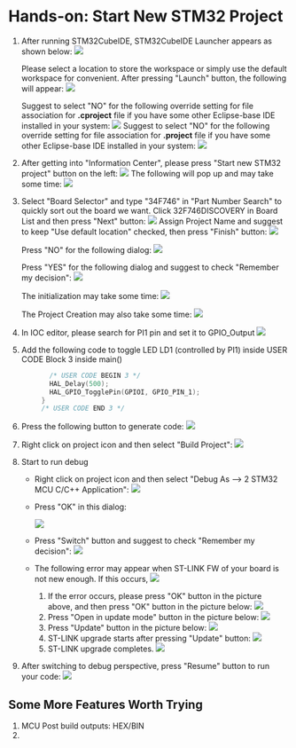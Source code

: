 # Hands-on: Start New STM32 Project

1. After running STM32CubeIDE, STM32CubeIDE Launcher appears as shown below:
   ![](../../docs/imgs/hands-on/01-000.png)

   Please select a location to store the workspace or simply use the default workspace for convenient. After pressing "Launch" button, the following will appear:
![](../../docs/imgs/hands-on/01-001.png)
   
   Suggest to select "NO" for the following override setting for file association for **.cproject** file if you have some other Eclipse-base IDE installed in your system:
   ![](../../docs/imgs/hands-on/01-002.png)
   Suggest to select "NO" for the following override setting for file association for **.project** file if you have some other Eclipse-base IDE installed in your system:
   ![](../../docs/imgs/hands-on/01-003.png)
   
   
   
2. After getting into "Information Center", please press "Start new STM32 project" button on the left:
   ![](../../docs/imgs/hands-on/01-004.png)
   The following will pop up and may take some time:
   ![](../../docs/imgs/hands-on/01-005.png)
   
   
   
3. Select "Board Selector" and type "34F746" in "Part Number Search" to quickly sort out the board we want. Click 32F746DISCOVERY in Board List and then press "Next" button:
   ![](../../docs/imgs/hands-on/01-006.png)
   Assign Project Name and suggest to keep "Use default location" checked, then press "Finish" button:
   ![](../../docs/imgs/hands-on/01-007.png)

   Press "NO" for the following dialog:
   ![](../../docs/imgs/hands-on/01-008.png)

   Press "YES" for the following dialog and suggest to check "Remember my decision":
   ![](../../docs/imgs/hands-on/01-009.png)

   The initialization may take some time:
   ![](../../docs/imgs/hands-on/01-010.png)

   The Project Creation may also take some time:
   ![](../../docs/imgs/hands-on/01-011.png)
   
   
   
4. In IOC editor, please search for PI1 pin and set it to GPIO_Output
   ![](../../docs/imgs/hands-on/01-013_PI1.png)
   
   
   
5. Add the following code to toggle LED LD1 (controlled by PI1) inside USER CODE Block 3 inside main()
   
   ```c
          /* USER CODE BEGIN 3 */
          HAL_Delay(500);
          HAL_GPIO_TogglePin(GPIOI, GPIO_PIN_1);
        }
        /* USER CODE END 3 */
   ```
   
   
   
6. Press the following button to generate code:
   ![](../../docs/imgs/hands-on/01-014_GenerateCode.png)
   
   
   
7. Right click on project icon and then select "Build Project":
   ![](../../docs/imgs/hands-on/01-020_BuildProject.png)
   
   
   
8. Start to run debug

   * Right click on project icon and then select "Debug As --> 2 STM32 MCU C/C++ Application":
     ![](../../docs/imgs/hands-on/01-030_DebugAs.png)

   * Press "OK" in this dialog:

     ![](../../docs/imgs/hands-on/01-031.png)

   * Press "Switch" button and suggest to check "Remember my decision":
     ![](../../docs/imgs/hands-on/01-032_SwitchToDebugPerspective.png)
     
   * The following error may appear when ST-LINK FW of your board is not new enough. If this occurs, 
     ![](../../docs/imgs/hands-on/01-033_st-link-error.png)
     
      1. If the error occurs, please press "OK" button in the picture above, and then press "OK" button in the picture below:
     ![](../../docs/imgs/hands-on/01-034_st-link-error.png)
       2. Press "Open in update mode" button in the picture below:
         ![](../../docs/imgs/hands-on/01-035_st-link-upgrade.png)
       3. Press "Update" button in the picture below:
         ![](../../docs/imgs/hands-on/01-036_st-link-upgrade.png)
       4. ST-LINK upgrade starts after pressing "Update" button:
         ![](../../docs/imgs/hands-on/01-037_st-link-upgrade.png)
       5. ST-LINK upgrade completes.
         ![](../../docs/imgs/hands-on/01-038_st-link-upgrade.png)
     
     
   
9. After switching to debug perspective, press "Resume" button to run your code:
   ![](../../docs/imgs/hands-on/01-041_RunDebug.png)



## Some More Features Worth Trying

1. MCU Post build outputs: HEX/BIN
2. 